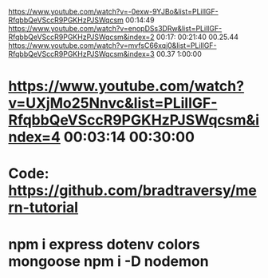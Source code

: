 https://www.youtube.com/watch?v=-0exw-9YJBo&list=PLillGF-RfqbbQeVSccR9PGKHzPJSWqcsm
00:14:49
https://www.youtube.com/watch?v=enopDSs3DRw&list=PLillGF-RfqbbQeVSccR9PGKHzPJSWqcsm&index=2
00:17:
00:21:40
00.25.44
https://www.youtube.com/watch?v=mvfsC66xqj0&list=PLillGF-RfqbbQeVSccR9PGKHzPJSWqcsm&index=3
00.37
1:00:00

https://www.youtube.com/watch?v=UXjMo25Nnvc&list=PLillGF-RfqbbQeVSccR9PGKHzPJSWqcsm&index=4
00:03:14
00:30:00
==

Code:
https://github.com/bradtraversy/mern-tutorial
=======
npm i express dotenv  colors mongoose
npm i -D nodemon
===========
